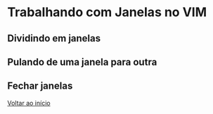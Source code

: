 # Trabalhando com Janelas no VIM

## Dividindo em janelas

## Pulando de uma janela para outra

## Fechar janelas

[Voltar ao início](https://github.com/woliveiras/vim-noobs/ "Voltar ao início")
